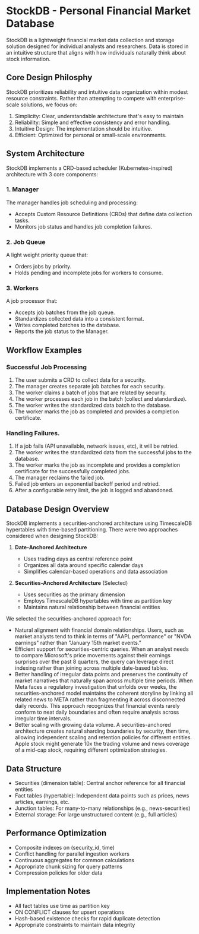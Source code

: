 # StockDB - Personal Financial Market Database
StockDB is a lightweight financial market data collection and storage solution 
designed for individual analysts and researchers. Data is stored in an intuitive 
structure that aligns with how individuals naturally think about stock 
information. 

## Core Design Philosphy
StockDB prioritizes reliability and intuitive data organization within modest 
resource constraints. Rather than attempting to compete with enterprise-scale 
solutions, we focus on:

1. Simplicity: Clear, understandable architecture that's easy to maintain
2. Reliability: Simple and effective consistency and error handling.
3. Intuitive Design: The implementation should be intuitive.
4. Efficient: Optimized for personal or small-scale environments.

## System Architecture
StockDB implements a CRD-based scheduler (Kubernetes-inspired) architecture with 
3 core components:

### 1. Manager
The manager handles job scheduling and processing:
- Accepts Custom Resource Definitions (CRDs) that define data collection tasks.
- Monitors job status and handles job completion failures.

### 2. Job Queue
A light weight priority queue that:
- Orders jobs by priority.
- Holds pending and incomplete jobs for workers to consume.

### 3. Workers
A job processor that:
- Accepts job batches from the job queue.
- Standardizes collected data into a consistent format.
- Writes completed batches to the database. 
- Reports the job status to the Manager.


## Workflow Examples

### Successful Job Processing
1. The user submits a CRD to collect data for a security.
2. The manager creates separate job batches for each security. 
3. The worker claims a batch of jobs that are related by security.
4. The worker processes each job in the batch (collect and standardize).
5. The worker writes the standardized data batch to the database.
6. The worker marks the job as completed and provides a completion certificate.

### Handling Failures.
1. If a job fails (API unavailable, network issues, etc), it will be retried.
2. The worker writes the standardized data from the successful jobs to the 
database.
3. The worker marks the job as incomplete and provides a completion certificate 
for the successfully completed jobs. 
4. The manager reclaims the failed job.
5. Failed job enters an exponential backoff period and retried.
6. After a configurable retry limit, the job is logged and abandoned. 

## Database Design Overview
StockDB implements a securities-anchored architecture using TimescaleDB 
hypertables with time-based partitioning. There were two approaches considered
when designing StockDB:

1. **Date-Anchored Architecture**
   - Uses trading days as central reference point
   - Organizes all data around specific calendar days
   - Simplifies calendar-based operations and data association

2. **Securities-Anchored Architecture** (Selected)
   - Uses securities as the primary dimension
   - Employs TimescaleDB hypertables with time as partition key
   - Maintains natural relationship between financial entities

We selected the securities-anchored approach for:
- Natural alignment with financial domain relationships. Users, such as market 
analysts tend to think in terms of "AAPL performance" or "NVDA earnings" rather 
than "January 15th market events."
- Efficient support for securities-centric queries. When an analyst needs to 
compare Microsoft's price movements against their earnings surprises over the 
past 8 quarters, the query can leverage direct indexing rather than joining 
across multiple date-based tables.
- Better handling of irregular data points and preserves the continuity of 
market narratives that naturally span across multiple time periods. When Meta 
faces a regulatory investigation that unfolds over weeks, the 
securities-anchored model maintains the coherent storyline by linking all 
related news to META rather than fragmenting it across disconnected daily 
records. This approach recognizes that financial events rarely conform to neat 
daily boundaries and often require analysis across irregular time intervals.
- Better scaling with growing data volume. A securities-anchored architecture 
creates natural sharding boundaries by security, then time, allowing independent 
scaling and retention policies for different entities. Apple stock might 
generate 10x the trading volume and news coverage of a mid-cap stock, requiring 
different optimization strategies.

## Data Structure
- Securities (dimension table): Central anchor reference for all financial 
entities
- Fact tables (hypertable): Independent data points such as prices, news 
articles, earnings, etc.
- Junction tables: For many-to-many relationships (e.g., news-securities)
- External storage: For large unstructured content (e.g., full articles)

## Performance Optimization
- Composite indexes on (security_id, time)
- Conflict handling for parallel ingestion workers
- Continuous aggregates for common calculations
- Appropriate chunk sizing for query patterns
- Compression policies for older data

## Implementation Notes
- All fact tables use time as partition key
- ON CONFLICT clauses for upsert operations
- Hash-based existence checks for rapid duplicate detection
- Appropriate constraints to maintain data integrity